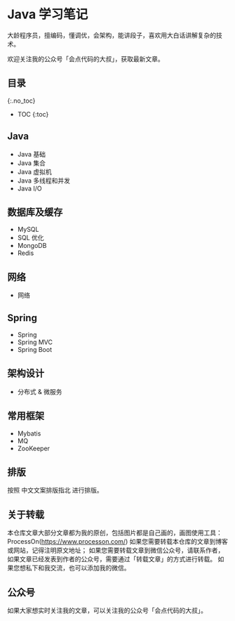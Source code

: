 # Java 学习笔记

大龄程序员，擅编码，懂调优，会架构，能讲段子，喜欢用大白话讲解复杂的技术。

欢迎关注我的公众号「会点代码的大叔」，获取最新文章。

## 目录

{:.no_toc}

- TOC {:toc}

## Java

- Java 基础
- Java 集合
- Java 虚拟机
- Java 多线程和并发
- Java I/O

## 数据库及缓存

- MySQL
- SQL 优化
- MongoDB
- Redis

## 网络

- 网络

## Spring

- Spring
- Spring MVC
- Spring Boot

## 架构设计

- 分布式 & 微服务

## 常用框架

- Mybatis
- MQ
- ZooKeeper


## 排版

按照 中文文案排版指北 进行排版。

## 关于转载

本仓库文章大部分文章都为我的原创，包括图片都是自己画的，画图使用工具：ProcessOn(https://www.processon.com/)
如果您需要转载本仓库的文章到博客或网站，记得注明原文地址；
如果您需要转载文章到微信公众号，请联系作者，如果文章已经发表到作者的公众号，需要通过「转载文章」的方式进行转载。
如果您想私下和我交流，也可以添加我的微信。


## 公众号

如果大家想实时关注我的文章，可以关注我的公众号「会点代码的大叔」。
